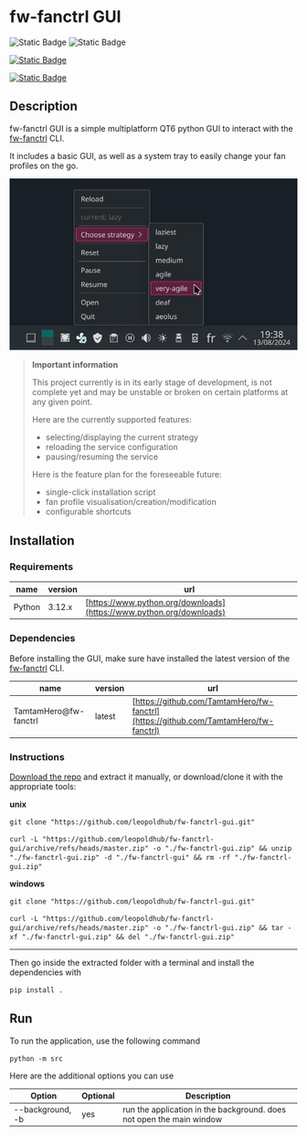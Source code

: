 # fw-fanctrl GUI

![Static Badge](https://img.shields.io/badge/Global-9AFF59?style=flat&label=Platform)
![Static Badge](https://img.shields.io/badge/no%20binary%20blobs-30363D?style=flat&logo=GitHub-Sponsors&logoColor=4dff61)

[![Static Badge](https://img.shields.io/badge/Python__3.12-FFDE57?style=flat&label=Requirement&link=https%3A%2F%2Fwww.python.org%2Fdownloads)](https://www.python.org/downloads)

[![Static Badge](https://img.shields.io/badge/fw--fanctrl-12C6FF?style=flat&label=Requirement&link=https%3A%2F%2Fgithub.com%2FTamtamHero%2Ffw-fanctrl)](https://github.com/TamtamHero/fw-fanctrl)

## Description

fw-fanctrl GUI is a simple multiplatform QT6 python GUI to interact with
the [fw-fanctrl](https://github.com/TamtamHero/fw-fanctrl) CLI.

It includes a basic GUI, as well as a system tray to easily change your fan profiles on the go.

![tray.png](.documentationResources/screenshots/tray.png)

> **Important information**
>
> This project currently is in its early stage of development, is not complete yet and may be unstable or broken on
> certain platforms at any given point.
>
> Here are the currently supported features:
>
> - selecting/displaying the current strategy
> - reloading the service configuration
> - pausing/resuming the service
>
> Here is the feature plan for the foreseeable future:
>
> - single-click installation script
> - fan profile visualisation/creation/modification
> - configurable shortcuts

## Installation

### Requirements

| name   | version | url                                                                  |
|--------|---------|----------------------------------------------------------------------|
| Python | 3.12.x  | [https://www.python.org/downloads](https://www.python.org/downloads) |

### Dependencies

Before installing the GUI, make sure have installed the latest version of
the [fw-fanctrl](https://github.com/TamtamHero/fw-fanctrl) CLI.

| name                  | version | url                                                                                  |
|-----------------------|---------|--------------------------------------------------------------------------------------|
| TamtamHero@fw-fanctrl | latest  | [https://github.com/TamtamHero/fw-fanctrl](https://github.com/TamtamHero/fw-fanctrl) |

### Instructions

[Download the repo](https://github.com/leopoldhub/fw-fanctrl-gui/archive/refs/heads/master.zip) and extract it manually, or
download/clone it with the appropriate tools:

**unix**

```shell
git clone "https://github.com/leopoldhub/fw-fanctrl-gui.git"
```

```shell
curl -L "https://github.com/leopoldhub/fw-fanctrl-gui/archive/refs/heads/master.zip" -o "./fw-fanctrl-gui.zip" && unzip "./fw-fanctrl-gui.zip" -d "./fw-fanctrl-gui" && rm -rf "./fw-fanctrl-gui.zip"
```

**windows**

```shell
git clone "https://github.com/leopoldhub/fw-fanctrl-gui.git"
```

```shell
curl -L "https://github.com/leopoldhub/fw-fanctrl-gui/archive/refs/heads/master.zip" -o "./fw-fanctrl-gui.zip" && tar -xf "./fw-fanctrl-gui.zip" && del "./fw-fanctrl-gui.zip"
```

---

Then go inside the extracted folder with a terminal and install the dependencies with

```bash
pip install .
```

## Run

To run the application, use the following command

```shell
python -m src
```

Here are the additional options you can use

| Option           | Optional | Description                                                          |
|------------------|----------|----------------------------------------------------------------------|
| --background, -b | yes      | run the application in the background. does not open the main window |
